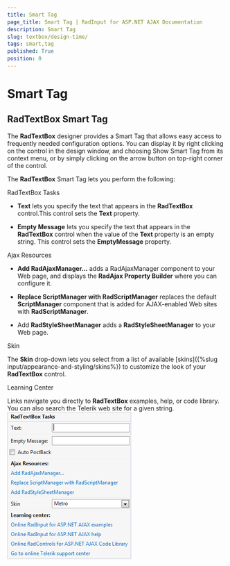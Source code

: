 ```yaml
---
title: Smart Tag
page_title: Smart Tag | RadInput for ASP.NET AJAX Documentation
description: Smart Tag
slug: textbox/design-time/
tags: smart,tag
published: True
position: 0
---
```


# Smart Tag





## RadTextBox Smart Tag

The **RadTextBox** designer provides a Smart Tag that allows easy access to frequently needed configuration options. You can display it by right clicking on the control in the design window, and choosing Show Smart Tag from its context menu, or by simply clicking on the arrow button on top-right corner of the control.

The **RadTextBox** Smart Tag lets you perform the following:

RadTextBox Tasks

* **Text** lets you specify the text that appears in the **RadTextBox** control.This control sets the **Text** property.

* **Empty Message** lets you specify the text that appears in the **RadTextBox** control when the value of the **Text** property is an empty string. This control sets the **EmptyMessage** property.

Ajax Resources

* **Add RadAjaxManager...** adds a RadAjaxManager component to your Web page, and displays the **RadAjax Property Builder** where you can configure it.

* **Replace ScriptManager with RadScriptManager** replaces the default **ScriptManager** component that is added for AJAX-enabled Web sites with **RadScriptManager**.

* Add **RadStyleSheetManager** adds a **RadStyleSheetManager** to your Web page.

Skin

The **Skin** drop-down lets you select from a list of available [skins]({%slug input/appearance-and-styling/skins%}) to customize the look of your **RadTextBox** control.

Learning Center

Links navigate you directly to **RadTextBox** examples, help, or code library. You can also search the Telerik web site for a given string.
![Smart Tag](images/RadTextBoxSmartTag.png)

